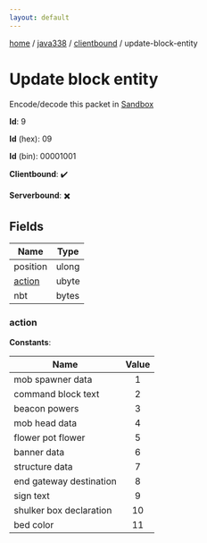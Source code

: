 ```yaml
---
layout: default
---
```


[home](/)  /  [java338](/protocol/java338)  /  [clientbound](/protocol/java338/clientbound)  /  update-block-entity

# Update block entity

Encode/decode this packet in [Sandbox](../../../sandbox/java338#clientbound.update_block_entity)

**Id**: 9

**Id** (hex): 09

**Id** (bin): 00001001

**Clientbound**: ✔️

**Serverbound**: ✖️

## Fields

Name | Type
---|---
position | ulong
[action](#action) | ubyte
nbt | bytes

### action

**Constants**:

Name | Value
---|:---:
mob spawner data | 1
command block text | 2
beacon powers | 3
mob head data | 4
flower pot flower | 5
banner data | 6
structure data | 7
end gateway destination | 8
sign text | 9
shulker box declaration | 10
bed color | 11

